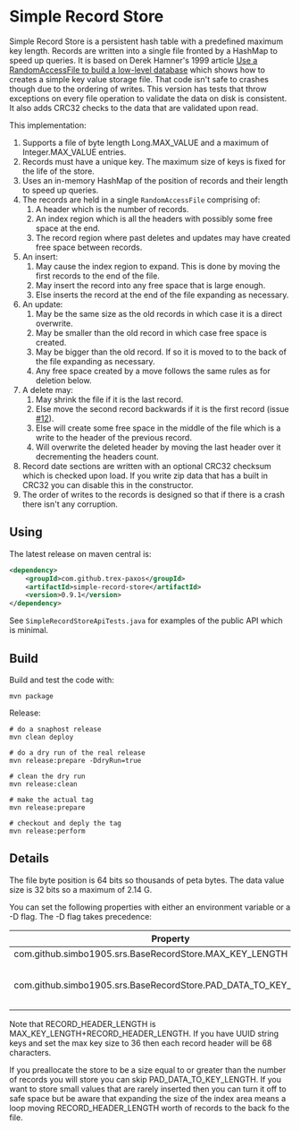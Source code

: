
# Simple Record Store

Simple Record Store is a persistent hash table with a predefined maximum key length. Records are written into a single 
file fronted by a HashMap to speed up queries. It is based on Derek Hamner's 1999 article [Use a RandomAccessFile to build a low-level database](http://www.javaworld.com/jw-01-1999/jw-01-step.html)
which shows how to creates a simple key value storage file. That code isn't safe to crashes though due to the ordering 
of writes. This version has tests that throw exceptions on every file operation to validate the data on disk is consistent. 
It also adds CRC32 checks to the data that are validated upon read.  

This implementation: 

1. Supports a file of byte length Long.MAX_VALUE and a maximum of Integer.MAX_VALUE entries.
1. Records must have a unique key. The maximum size of keys is fixed for the life of the store.  
1. Uses an in-memory HashMap of the position of records and their length to speed up queries. 
1. The records are held in a single `RandomAccessFile` comprising of: 
   1. A header which is the number of records. 
   2. An index region which is all the headers with possibly some free space at the end.
   3. The record region where past deletes and updates may have created free space between records.  
1. An insert:
   1. May cause the index region to expand. This is done by moving the first records to the end of the file. 
   1. May insert the record into any free space that is large enough. 
   1. Else inserts the record at the end of the file expanding as necessary.  
1. An update:
   1. May be the same size as the old records in which case it is a direct overwrite. 
   1. May be smaller than the old record in which case free space is created. 
   1. May be bigger than the old record. If so it is moved to to the back of the file expanding as necessary.
   1. Any free space created by a move follows the same rules as for deletion below. 
1. A delete may:
   1. May shrink the file if it is the last record. 
   1. Else move the second record backwards if it is the first record (issue [#12](https://github.com/simbo1905/simple-record-store/issues/12)). 
   1. Else will create some free space in the middle of the file which is a write to the header of the previous record. 
   1. Will overwrite the deleted header by moving the last header over it decrementing the headers count.   
1. Record date sections are written with an optional CRC32 checksum which is checked upon load. If you write zip data that has a built in CRC32 you can disable this in the constructor. 
1. The order of writes to the records is designed so that if there is a crash there isn't any corruption. 

## Using

The latest release on maven central is:

```xml
<dependency>
	<groupId>com.github.trex-paxos</groupId>
	<artifactId>simple-record-store</artifactId>
	<version>0.9.1</version>
</dependency>
```

See `SimpleRecordStoreApiTests.java` for examples of the public API which is minimal. 

## Build

Build and test the code with: 

```shell script
mvn package
```

Release: 

```shell script
# do a snaphost release
mvn clean deploy

# do a dry run of the real release
mvn release:prepare -DdryRun=true

# clean the dry run
mvn release:clean

# make the actual tag 
mvn release:prepare 

# checkout and deply the tag
mvn release:perform
```

## Details

The file byte position is 64 bits so thousands of peta bytes. The data value size is 32 bits so a maximum of 2.14 G. 

You can set the following properties with either an environment variable or a -D flag. The -D flag takes precedence:

| Property                                                | Default | Comment                 |
|---------------------------------------------------------|---------|-------------------------|
| com.github.simbo1905.srs.BaseRecordStore.MAX_KEY_LENGTH | 64      | Max size of key string. |
| com.github.simbo1905.srs.BaseRecordStore.PAD_DATA_TO_KEY_LENGTH | true      | Pad data records to a minimum of RECORD_HEADER_LENGTH bytes. |

Note that RECORD_HEADER_LENGTH is MAX_KEY_LENGTH+RECORD_HEADER_LENGTH. If you have UUID string keys and set the max key 
size to 36 then each record header will be 68 characters. 

If you preallocate the store to be a size equal to or greater than the number of records you will store
you can skip PAD_DATA_TO_KEY_LENGTH. If you want to store small values that are rarely inserted then you 
can turn it off to safe space but be aware that expanding the size of the index area means a loop moving 
RECORD_HEADER_LENGTH worth of records to the back fo the file. 



